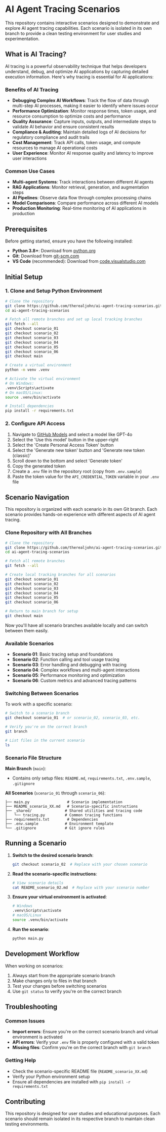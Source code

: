 # AI Agent Tracing Scenarios

This repository contains interactive scenarios designed to demonstrate and explore AI agent tracing capabilities. Each scenario is isolated in its own branch to provide a clean testing environment for user studies and experimentation.

## What is AI Tracing?

AI tracing is a powerful observability technique that helps developers understand, debug, and optimize AI applications by capturing detailed execution information. Here's why tracing is essential for AI applications:

### Benefits of AI Tracing

- **Debugging Complex AI Workflows**: Track the flow of data through multi-step AI processes, making it easier to identify where issues occur
- **Performance Optimization**: Monitor response times, token usage, and resource consumption to optimize costs and performance
- **Quality Assurance**: Capture inputs, outputs, and intermediate steps to validate AI behavior and ensure consistent results
- **Compliance & Auditing**: Maintain detailed logs of AI decisions for regulatory compliance and audit trails
- **Cost Management**: Track API calls, token usage, and compute resources to manage AI operational costs
- **User Experience**: Monitor AI response quality and latency to improve user interactions

### Common Use Cases

- **Multi-agent Systems**: Track interactions between different AI agents
- **RAG Applications**: Monitor retrieval, generation, and augmentation steps
- **AI Pipelines**: Observe data flow through complex processing chains
- **Model Comparisons**: Compare performance across different AI models
- **Production Monitoring**: Real-time monitoring of AI applications in production

## Prerequisites

Before getting started, ensure you have the following installed:

- **Python 3.8+**: Download from [python.org](https://python.org)
- **Git**: Download from [git-scm.com](https://git-scm.com)
- **VS Code** (recommended): Download from [code.visualstudio.com](https://code.visualstudio.com)

## Initial Setup

### 1. Clone and Setup Python Environment

```bash
# Clone the repository
git clone https://github.com/therealjohn/ai-agent-tracing-scenarios.git
cd ai-agent-tracing-scenarios

# Fetch all remote branches and set up local tracking branches
git fetch --all
git checkout scenario_01
git checkout scenario_02
git checkout scenario_03
git checkout scenario_04
git checkout scenario_05
git checkout scenario_06
git checkout main

# Create a virtual environment
python -m venv .venv

# Activate the virtual environment
# On Windows:
.venv\Scripts\activate
# On macOS/Linux:
source .venv/bin/activate

# Install dependencies
pip install -r requirements.txt
```

### 2. Configure API Access

1. Navigate to [GitHub Models](https://github.com/marketplace/models) and select a model like GPT-4o
2. Select the 'Use this model' button in the upper-right
3. Select the 'Create Personal Access Token' button
4. Select the 'Generate new token' button and 'Generate new token (classic)'
5. Scroll down to the bottom and select 'Generate token'
6. Copy the generated token
7. Create a `.env` file in the repository root (copy from `.env.sample`)
8. Paste the token value for the `API_CREDENTIAL_TOKEN` variable in your `.env` file

## Scenario Navigation

This repository is organized with each scenario in its own Git branch. Each scenario provides hands-on experience with different aspects of AI agent tracing.

### Clone Repository with All Branches

```bash
# Clone the repository
git clone https://github.com/therealjohn/ai-agent-tracing-scenarios.git
cd ai-agent-tracing-scenarios

# Fetch all remote branches
git fetch --all

# Create local tracking branches for all scenarios
git checkout scenario_01
git checkout scenario_02  
git checkout scenario_03
git checkout scenario_04
git checkout scenario_05
git checkout scenario_06

# Return to main branch for setup
git checkout main
```

Now you'll have all scenario branches available locally and can switch between them easily.

### Available Scenarios

- **Scenario 01**: Basic tracing setup and foundations
- **Scenario 02**: Function calling and tool usage tracing  
- **Scenario 03**: Error handling and debugging with tracing
- **Scenario 04**: Complex workflows and multi-agent interactions
- **Scenario 05**: Performance monitoring and optimization
- **Scenario 06**: Custom metrics and advanced tracing patterns

### Switching Between Scenarios

To work with a specific scenario:

```bash
# Switch to a scenario branch
git checkout scenario_01  # or scenario_02, scenario_03, etc.

# Verify you're on the correct branch
git branch

# List files in the current scenario
ls
```

### Scenario File Structure

**Main Branch** (`main`):
- Contains only setup files: `README.md`, `requirements.txt`, `.env.sample`, `.gitignore`

**All Scenarios** (`scenario_01` through `scenario_06`):
```
├── main.py                 # Scenario implementation
├── README_scenario_XX.md   # Scenario-specific instructions
├── _shared/               # Shared utilities and tracing code
│   └── tracing.py         # Common tracing functions
├── requirements.txt        # Dependencies
├── .env.sample            # Environment template
└── .gitignore             # Git ignore rules
```

## Running a Scenario

1. **Switch to the desired scenario branch**:
   ```bash
   git checkout scenario_02  # Replace with your chosen scenario
   ```

2. **Read the scenario-specific instructions**:
   ```bash
   # View scenario details
   cat README_scenario_02.md  # Replace with your scenario number
   ```

3. **Ensure your virtual environment is activated**:
   ```bash
   # Windows
   .venv\Scripts\activate
   # macOS/Linux
   source .venv/bin/activate
   ```

4. **Run the scenario**:
   ```bash
   python main.py
   ```

## Development Workflow

When working on scenarios:

1. Always start from the appropriate scenario branch
2. Make changes only to files in that branch
3. Test your changes before switching scenarios
4. Use `git status` to verify you're on the correct branch

## Troubleshooting

### Common Issues

- **Import errors**: Ensure you're on the correct scenario branch and virtual environment is activated
- **API errors**: Verify your `.env` file is properly configured with a valid token
- **Missing files**: Confirm you're on the correct branch with `git branch`

### Getting Help

- Check the scenario-specific README file (`README_scenario_XX.md`)
- Verify your Python environment setup
- Ensure all dependencies are installed with `pip install -r requirements.txt`

## Contributing

This repository is designed for user studies and educational purposes. Each scenario should remain isolated in its respective branch to maintain clean testing environments.
